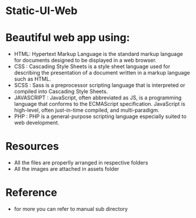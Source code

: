 # Static-UI-Web

# Beautiful web app using:
- HTML: Hypertext Markup Language is the standard markup language for documents designed to be displayed in a web browser.
- CSS : Cascading Style Sheets is a style sheet language used for describing the presentation of a document written in a markup language such as HTML.
- SCSS : Sass is a preprocessor scripting language that is interpreted or compiled into Cascading Style Sheets.
- JAVASCRIPT : JavaScript, often abbreviated as JS, is a programming language that conforms to the ECMAScript specification. JavaScript is high-level, often just-in-time compiled, and multi-paradigm.
- PHP : PHP is a general-purpose scripting language especially suited to web development.

# Resources
- All the files are properlly arranged in respective folders
- All the images are attached in assets folder

# Reference
- for more you can refer to manual sub directory
